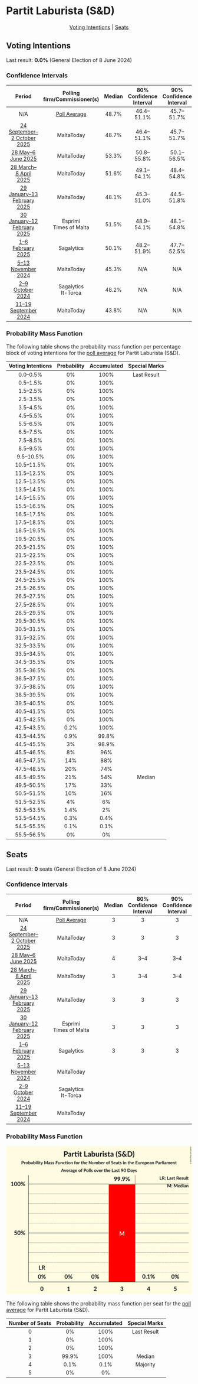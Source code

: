 # Partit Laburista (S&D)

<p align="center"><a href="#voting-intentions">Voting Intentions</a> | <a href="#seats">Seats</a></p>

## Voting Intentions

Last result: **0.0%** (General Election of 8 June 2024)

### Confidence Intervals

| Period     | Polling firm/Commissioner(s) | Median | 80% Confidence Interval | 90% Confidence Interval | 95% Confidence Interval | 99% Confidence Interval |
|:----------:|:----------------:|:-----------:|:-----------------------:|:-----------------------:|:-----------------------:|:-----------------------:|
| N/A | [Poll Average](average.html) | 48.7% | 46.4–51.1% | 45.7–51.7% | 45.1–52.3% | 44.0–53.4% |
| [24 September–2 October 2025](2025-10-02-MaltaToday.html) | MaltaToday | 48.7% | 46.4–51.1% | 45.7–51.7% | 45.1–52.3% | 44.0–53.4% |
| [28 May–6 June 2025](2025-06-06-MaltaToday.html) | MaltaToday | 53.3% | 50.8–55.8% | 50.1–56.5% | 49.5–57.1% | 48.3–58.3% |
| [28 March–8 April 2025](2025-04-08-MaltaToday.html) | MaltaToday | 51.6% | 49.1–54.1% | 48.4–54.8% | 47.8–55.4% | 46.6–56.6% |
| [29 January–13 February 2025](2025-02-13-MaltaToday.html) | MaltaToday | 48.1% | 45.3–51.0% | 44.5–51.8% | 43.8–52.5% | 42.5–53.8% |
| [30 January–12 February 2025](2025-02-12-Esprimi.html) | Esprimi <br> Times of Malta | 51.5% | 48.9–54.1% | 48.1–54.8% | 47.5–55.5% | 46.3–56.7% |
| [1–6 February 2025](2025-02-06-Sagalytics.html) | Sagalytics | 50.1% | 48.2–51.9% | 47.7–52.5% | 47.3–52.9% | 46.4–53.8% |
| [5–13 November 2024](2024-11-13-MaltaToday.html) | MaltaToday | 45.3% | N/A | N/A | N/A | N/A |
| [2–9 October 2024](2024-10-09-Sagalytics.html) | Sagalytics <br> It-Torċa | 48.2% | N/A | N/A | N/A | N/A |
| [11–19 September 2024](2024-09-19-MaltaToday.html) | MaltaToday | 43.8% | N/A | N/A | N/A | N/A |

### Probability Mass Function

The following table shows the probability mass function per percentage block of voting intentions for the [poll average](average.html) for Partit Laburista (S&D).

| Voting Intentions | Probability | Accumulated | Special Marks |
|:-----------------:|:-----------:|:-----------:|:-------------:|
| 0.0–0.5% | 0% | 100% | Last Result |
| 0.5–1.5% | 0% | 100% |  |
| 1.5–2.5% | 0% | 100% |  |
| 2.5–3.5% | 0% | 100% |  |
| 3.5–4.5% | 0% | 100% |  |
| 4.5–5.5% | 0% | 100% |  |
| 5.5–6.5% | 0% | 100% |  |
| 6.5–7.5% | 0% | 100% |  |
| 7.5–8.5% | 0% | 100% |  |
| 8.5–9.5% | 0% | 100% |  |
| 9.5–10.5% | 0% | 100% |  |
| 10.5–11.5% | 0% | 100% |  |
| 11.5–12.5% | 0% | 100% |  |
| 12.5–13.5% | 0% | 100% |  |
| 13.5–14.5% | 0% | 100% |  |
| 14.5–15.5% | 0% | 100% |  |
| 15.5–16.5% | 0% | 100% |  |
| 16.5–17.5% | 0% | 100% |  |
| 17.5–18.5% | 0% | 100% |  |
| 18.5–19.5% | 0% | 100% |  |
| 19.5–20.5% | 0% | 100% |  |
| 20.5–21.5% | 0% | 100% |  |
| 21.5–22.5% | 0% | 100% |  |
| 22.5–23.5% | 0% | 100% |  |
| 23.5–24.5% | 0% | 100% |  |
| 24.5–25.5% | 0% | 100% |  |
| 25.5–26.5% | 0% | 100% |  |
| 26.5–27.5% | 0% | 100% |  |
| 27.5–28.5% | 0% | 100% |  |
| 28.5–29.5% | 0% | 100% |  |
| 29.5–30.5% | 0% | 100% |  |
| 30.5–31.5% | 0% | 100% |  |
| 31.5–32.5% | 0% | 100% |  |
| 32.5–33.5% | 0% | 100% |  |
| 33.5–34.5% | 0% | 100% |  |
| 34.5–35.5% | 0% | 100% |  |
| 35.5–36.5% | 0% | 100% |  |
| 36.5–37.5% | 0% | 100% |  |
| 37.5–38.5% | 0% | 100% |  |
| 38.5–39.5% | 0% | 100% |  |
| 39.5–40.5% | 0% | 100% |  |
| 40.5–41.5% | 0% | 100% |  |
| 41.5–42.5% | 0% | 100% |  |
| 42.5–43.5% | 0.2% | 100% |  |
| 43.5–44.5% | 0.9% | 99.8% |  |
| 44.5–45.5% | 3% | 98.9% |  |
| 45.5–46.5% | 8% | 96% |  |
| 46.5–47.5% | 14% | 88% |  |
| 47.5–48.5% | 20% | 74% |  |
| 48.5–49.5% | 21% | 54% | Median |
| 49.5–50.5% | 17% | 33% |  |
| 50.5–51.5% | 10% | 16% |  |
| 51.5–52.5% | 4% | 6% |  |
| 52.5–53.5% | 1.4% | 2% |  |
| 53.5–54.5% | 0.3% | 0.4% |  |
| 54.5–55.5% | 0.1% | 0.1% |  |
| 55.5–56.5% | 0% | 0% |  |


## Seats

Last result: **0** seats (General Election of 8 June 2024)

### Confidence Intervals

| Period     | Polling firm/Commissioner(s) | Median | 80% Confidence Interval | 90% Confidence Interval | 95% Confidence Interval | 99% Confidence Interval |
|:----------:|:----------------:|:------:|:-----------------------:|:-----------------------:|:-----------------------:|:-----------------------:|
| N/A | [Poll Average](average.html) | 3 | 3 | 3 | 3 | 3 |
| [24 September–2 October 2025](2025-10-02-MaltaToday.html) | MaltaToday | 3 | 3 | 3 | 3 | 3 |
| [28 May–6 June 2025](2025-06-06-MaltaToday.html) | MaltaToday | 4 | 3–4 | 3–4 | 3–4 | 3–4 |
| [28 March–8 April 2025](2025-04-08-MaltaToday.html) | MaltaToday | 3 | 3–4 | 3–4 | 3–4 | 3–4 |
| [29 January–13 February 2025](2025-02-13-MaltaToday.html) | MaltaToday | 3 | 3 | 3 | 3 | 3–4 |
| [30 January–12 February 2025](2025-02-12-Esprimi.html) | Esprimi <br> Times of Malta | 3 | 3 | 3 | 3–4 | 3–4 |
| [1–6 February 2025](2025-02-06-Sagalytics.html) | Sagalytics | 3 | 3 | 3 | 3 | 3 |
| [5–13 November 2024](2024-11-13-MaltaToday.html) | MaltaToday |  |  |  |  |  |
| [2–9 October 2024](2024-10-09-Sagalytics.html) | Sagalytics <br> It-Torċa |  |  |  |  |  |
| [11–19 September 2024](2024-09-19-MaltaToday.html) | MaltaToday |  |  |  |  |  |

### Probability Mass Function

![Graph with seats probability mass function not yet produced](average-seats-pmf-partitlaburistasd.png "Seats Probability Mass Function")

The following table shows the probability mass function per seat for the [poll average](average.html) for Partit Laburista (S&D).

| Number of Seats | Probability | Accumulated | Special Marks |
|:---------------:|:-----------:|:-----------:|:-------------:|
| 0 | 0% | 100% | Last Result |
| 1 | 0% | 100% |  |
| 2 | 0% | 100% |  |
| 3 | 99.9% | 100% | Median |
| 4 | 0.1% | 0.1% | Majority |
| 5 | 0% | 0% |  |


